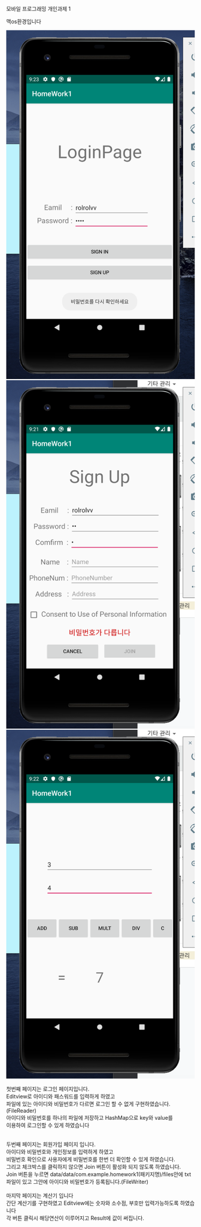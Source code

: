 모바일 프로그래밍 개인과제 1 

맥os환경입니다</br>

![1](LoginPage.png)
![2](RegistPage.png)
![3](CalculatorPage.png)

첫번째 페이지는 로그인 페이지입니다.</br>
Editview로 아이디와 패스워드를 입력하게 하였고</br>
파일에 있는 아이디와 비밀번호가 다르면 로그인 할 수 없게 구현하였습니다.(FileReader)</br>
아이디와 비밀번호를 하나의 파일에 저장하고 HashMap으로 key와 value를 </br>
이용하여 로그인할 수 있게 하였습니다</br>

</br>
두번째 페이지는 회원가입 페이지 입니다.</br>
아이디와 비밀번호와 개인정보를 입력하게 하였고</br>
비밀번호 확인으로 사용자에게 비밀번호를 한번 더 확인할 수 있게 하였습니다.</br>
그리고 체크박스를 클릭하지 않으면 Join 버튼이 활성화 되지 않도록 하였습니다.
</br>
Join 버튼을 누르면 data/data/com.example.homework1(패키지명)/files안에
txt파일이 있고 그안에 아이디와 비밀번호가 등록됩니다.(FileWriter)</br>
</br>
마지막 페이지는 계산기 입니다</br>
간단 계산기를 구현하였고 Editview에는 숫자와 소수점, 부호만 입력가능하도록
하였습니다</br>
각 버튼 클릭시 해당연산이 이루어지고 Result에 값이 써집니다.</br>













